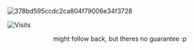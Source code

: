 ![378bd595ccdc2ca804f79006e34f3728](https://files.catbox.moe/9wasrf.webp)

![Visits](https://img.shields.io/badge/☆-8-purple)

<p align="center">
might follow back, but theres no guarantee :p 
</p>
